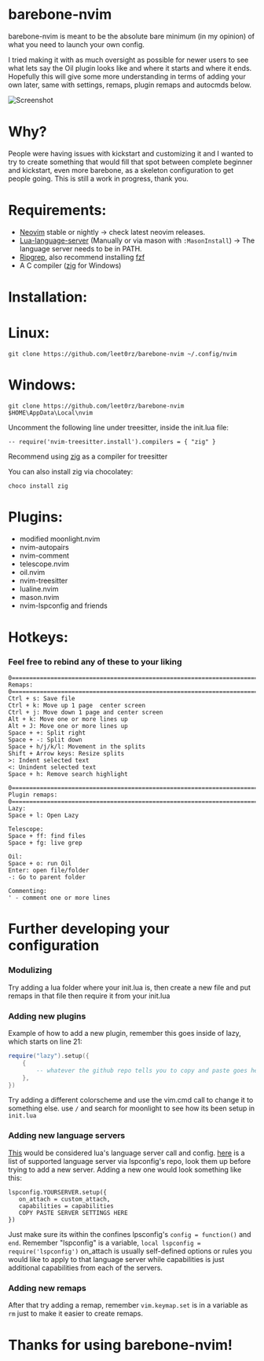 # barebone-nvim
barebone-nvim is meant to be the absolute bare minimum (in my opinion) of what you need to launch your own config. 

I tried making it with as much oversight as possible for newer users to see what lets say the Oil plugin looks like and where it starts and where it ends. Hopefully this will give some more understanding in terms of adding your own later, same with settings, remaps, plugin remaps and autocmds below.

![Screenshot](https://i.imgur.com/hb2RNzX.png)

# Why?
People were having issues with kickstart and customizing it and I wanted to try to create something that would fill that spot between complete beginner and kickstart, even more barebone, as a skeleton configuration to get people going. This is still a work in progress, thank you.

# Requirements:
- [Neovim](https://github.com/neovim/neovim) stable or nightly -> check latest neovim releases.
- [Lua-language-server](https://github.com/LuaLS/lua-language-server) (Manually or via mason with `:MasonInstall`) -> The language server needs to be in PATH.
- [Ripgrep](https://github.com/BurntSushi/ripgrep), also recommend installing [fzf](https://github.com/junegunn/fzf)
- A C compiler ([zig](https://ziglang.org/download/) for Windows)

# Installation:
# Linux:
```
git clone https://github.com/leet0rz/barebone-nvim ~/.config/nvim
```
# Windows:
```
git clone https://github.com/leet0rz/barebone-nvim $HOME\AppData\Local\nvim
```
Uncomment the following line under treesitter, inside the init.lua file:

```-- require('nvim-treesitter.install').compilers = { "zig" }```

Recommend using [zig](https://ziglang.org/download/) as a compiler for treesitter

You can also install zig via chocolatey:

```
choco install zig
```

# Plugins:
- modified moonlight.nvim
- nvim-autopairs
- nvim-comment
- telescope.nvim
- oil.nvim
- nvim-treesitter
- lualine.nvim
- mason.nvim
- nvim-lspconfig and friends

# Hotkeys:

### Feel free to rebind any of these to your liking

```
0=============================================================================================0
Remaps:
0=============================================================================================0
Ctrl + s: Save file
Ctrl + k: Move up 1 page  center screen
Ctrl + j: Move down 1 page and center screen
Alt + k: Move one or more lines up
Alt + J: Move one or more lines up
Space + +: Split right
Space + -: Split down
Space + h/j/k/l: Movement in the splits
Shift + Arrow keys: Resize splits
>: Indent selected text
<: Unindent selected text
Space + h: Remove search highlight

0=============================================================================================0
Plugin remaps:
0=============================================================================================0
Lazy:
Space + l: Open Lazy

Telescope:
Space + ff: find files
Space + fg: live grep

Oil:
Space + o: run Oil
Enter: open file/folder
-: Go to parent folder

Commenting:
' - comment one or more lines
```

# Further developing your configuration
### Modulizing
Try adding a lua folder where your init.lua is, then create a new file and put remaps in that file then require it from your init.lua

### Adding new plugins
Example of how to add a new plugin, remember this goes inside of lazy, which starts on line 21:
```lua
require("lazy").setup({
    {
        -- whatever the github repo tells you to copy and paste goes here usually.
    },
})
```
Try adding a different colorscheme and use the vim.cmd call to change it to something else. use `/` and search for moonlight to see how its been setup in `init.lua`

### Adding new language servers
[This](https://github.com/leet0rz/barebone-nvim/blob/main/init.lua#L155-L176) would be considered lua's language server call and config. [here](https://github.com/neovim/nvim-lspconfig/blob/master/doc/server_configurations.md) is a list of supported language server via lspconfig's repo, look them up before trying to add a new server. Adding a new one would look something like this:
```
lspconfig.YOURSERVER.setup({
   on_attach = custom_attach,
   capabilities = capabilities
   COPY PASTE SERVER SETTINGS HERE
})
```
Just make sure its within the confines lpsconfig's `config = function()` and `end`. Remember "lspconfig" is a variable, `local lspconfig = require('lspconfig')` on_attach is usually self-defined options or rules you would like to apply to that language server while capabilities is just additional capabilities from each of the servers.
### Adding new remaps

After that try adding a remap, remember `vim.keymap.set` is in a variable as `rm` just to make it easier to create remaps.
# Thanks for using barebone-nvim!
